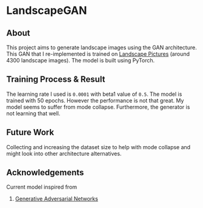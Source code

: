 # LandscapeGAN

## About 
This project aims to generate landscape images using the GAN architecture. This GAN that I re-implemented is trained on [Landscape Pictures](https://www.kaggle.com/datasets/arnaud58/landscape-pictures) (around 4300 landscape images). The model is built using PyTorch. 

## Training Process & Result 
The learning rate I used is `0.0001` with beta1 value of `0.5`. The model is trained with 50 epochs. However the performance is not that great. My model seems to suffer from mode collapse. Furthermore, the generator is not learning that well. 

## Future Work
Collecting and increasing the dataset size to help with mode collapse and might look into other architecture alternatives. 

## Acknowledgements 
Current model inspired from 
1. [Generative Adversarial Networks](https://arxiv.org/abs/1406.2661)   